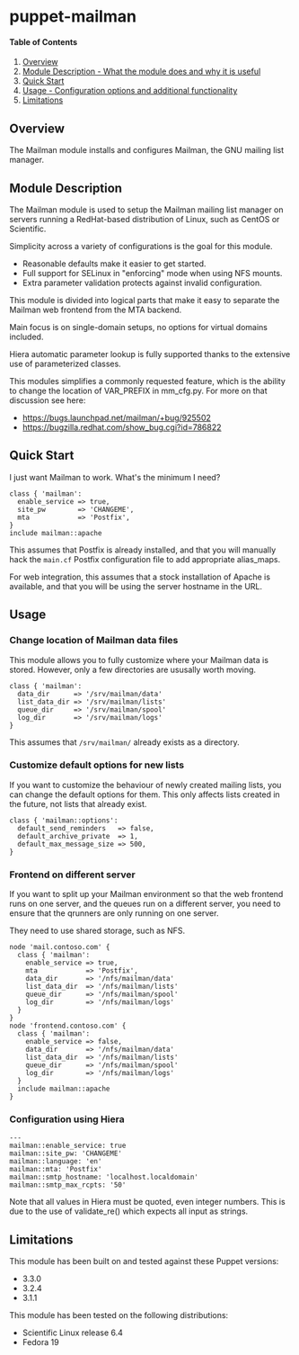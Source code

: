 # puppet-mailman

#### Table of Contents
1. [Overview](#overview)
2. [Module Description - What the module does and why it is useful](#module-description)
3. [Quick Start](#quick-start)
4. [Usage - Configuration options and additional functionality](#usage)
5. [Limitations](#limitations)

## Overview
The Mailman module installs and configures Mailman, the GNU mailing list manager.

## Module Description
The Mailman module is used to setup the Mailman mailing list manager on servers
running a RedHat-based distribution of Linux, such as CentOS or Scientific.

Simplicity across a variety of configurations is the goal for this module.
* Reasonable defaults make it easier to get started.
* Full support for SELinux in "enforcing" mode when using NFS mounts.
* Extra parameter validation protects against invalid configuration.

This module is divided into logical parts that make it easy to separate the
Mailman web frontend from the MTA backend.

Main focus is on single-domain setups, no options for virtual domains included.

Hiera automatic parameter lookup is fully supported thanks to the extensive use
of parameterized classes.

This modules simplifies a commonly requested feature, which is the ability to
change the location of VAR_PREFIX in mm_cfg.py. For more on that discussion see here:
* https://bugs.launchpad.net/mailman/+bug/925502
* https://bugzilla.redhat.com/show_bug.cgi?id=786822

## Quick Start
I just want Mailman to work. What's the minimum I need?

    class { 'mailman':
      enable_service => true,
      site_pw        => 'CHANGEME',
      mta            => 'Postfix',
    }
    include mailman::apache

This assumes that Postfix is already installed, and that you will manually
hack the `main.cf` Postfix configuration file to add appropriate alias_maps.

For web integration, this assumes that a stock installation of Apache is
available, and that you will be using the server hostname in the URL.

## Usage

### Change location of Mailman data files
This module allows you to fully customize where your Mailman data is stored.
However, only a few directories are ususally worth moving.

    class { 'mailman':
      data_dir      => '/srv/mailman/data'
      list_data_dir => '/srv/mailman/lists'
      queue_dir     => '/srv/mailman/spool'
      log_dir       => '/srv/mailman/logs'
    }

This assumes that `/srv/mailman/` already exists as a directory.

### Customize default options for new lists
If you want to customize the behaviour of newly created mailing lists, you
can change the default options for them. This only affects lists created
in the future, not lists that already exist.

    class { 'mailman::options':
      default_send_reminders   => false,
      default_archive_private  => 1,
      default_max_message_size => 500,
    }

### Frontend on different server
If you want to split up your Mailman environment so that the web frontend runs
on one server, and the queues run on a different server, you need to ensure
that the qrunners are only running on one server.

They need to use shared storage, such as NFS.

    node 'mail.contoso.com' {
      class { 'mailman':
        enable_service => true,
        mta            => 'Postfix',
        data_dir       => '/nfs/mailman/data'
        list_data_dir  => '/nfs/mailman/lists'
        queue_dir      => '/nfs/mailman/spool'
        log_dir        => '/nfs/mailman/logs'
      }
    }
    node 'frontend.contoso.com' {
      class { 'mailman':
        enable_service => false,
        data_dir       => '/nfs/mailman/data'
        list_data_dir  => '/nfs/mailman/lists'
        queue_dir      => '/nfs/mailman/spool'
        log_dir        => '/nfs/mailman/logs'
      }
      include mailman::apache
    }

### Configuration using Hiera
    ---
    mailman::enable_service: true
    mailman::site_pw: 'CHANGEME'
    mailman::language: 'en'
    mailman::mta: 'Postfix'
    mailman::smtp_hostname: 'localhost.localdomain'
    mailman::smtp_max_rcpts: '50'

Note that all values in Hiera must be quoted, even integer numbers. This is
due to the use of validate_re() which expects all input as strings.

## Limitations
This module has been built on and tested against these Puppet versions:
* 3.3.0
* 3.2.4
* 3.1.1

This module has been tested on the following distributions:
* Scientific Linux release 6.4
* Fedora 19
